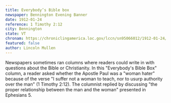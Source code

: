 ```yaml
---
title: Everybody’s Bible box
newspaper: Bennington Evening Banner
date: 1912-01-24
reference: 1 Timothy 2:12
city: Bennington
state: VT
chronam: https://chroniclingamerica.loc.gov/lccn/sn95066012/1912-01-24/ed-1/seq-2/#words=woman+teach+usurp+authority
featured: false
author: Lincoln Mullen
---
```


Newspapers sometimes ran columns where readers could write in with questions about the Bible or Christianity. In this "Everybody's Bible Box" column, a reader asked whether the Apostle Paul was a "woman hater" because of the verse "I suffer not a woman to teach, nor to usurp authority over the man" (1 Timothy 2:12). The columnist replied by discussing "the proper relationship between the man and the woman" presented in Ephesians 5.
